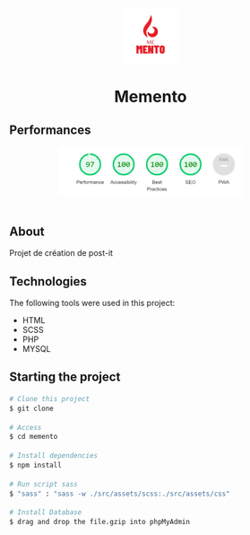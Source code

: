 <div align="center" id="top"> 
  <img src="./src/assets/images/logo.png" alt="Memento" width="100px"/>

</div>

<h1 align="center">Memento</h1>

## Performances ##

<div align="center" id="top"> 
  <img src="./src/assets/images/performances.png" alt="Memento" width="330px"/>

</div>

<br>

## About ##

Projet de création de post-it

## Technologies ##

The following tools were used in this project:

- HTML
- SCSS
- PHP
- MYSQL

## Starting the project ##

```bash
# Clone this project
$ git clone

# Access
$ cd memento

# Install dependencies
$ npm install

# Run script sass
$ "sass" : "sass -w ./src/assets/scss:./src/assets/css"

# Install Database
$ drag and drop the file.gzip into phpMyAdmin
```
